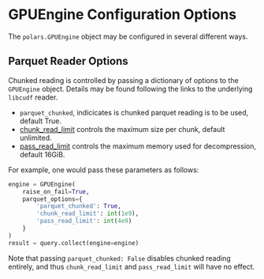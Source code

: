 # GPUEngine Configuration Options

The `polars.GPUEngine` object may be configured in several different ways.

## Parquet Reader Options

Chunked reading is controlled by passing a dictionary of options to the `GPUEngine` object. Details may be found following the links to the underlying `libcudf` reader.
- `parquet_chunked`, indicicates is chunked parquet reading is to be used, default True.
- [chunk_read_limit](https://docs.rapids.ai/api/libcudf/legacy/classcudf_1_1io_1_1chunked__parquet__reader#aad118178b7536b7966e3325ae1143a1a) controls the maximum size per chunk, default unlimited.
- [pass_read_limit](https://docs.rapids.ai/api/libcudf/legacy/classcudf_1_1io_1_1chunked__parquet__reader#aad118178b7536b7966e3325ae1143a1a) controls the maximum memory used for decompression, default 16GiB.

For example, one would pass these parameters as follows:
```python
engine = GPUEngine(
    raise_on_fail=True,
    parquet_options={
        'parquet_chunked': True,
        'chunk_read_limit': int(1e9),
        'pass_read_limit': int(4e9)
    }
)
result = query.collect(engine=engine)
```
Note that passing `parquet_chunked: False` disables chunked reading entirely, and thus `chunk_read_limit` and `pass_read_limit` will have no effect.
